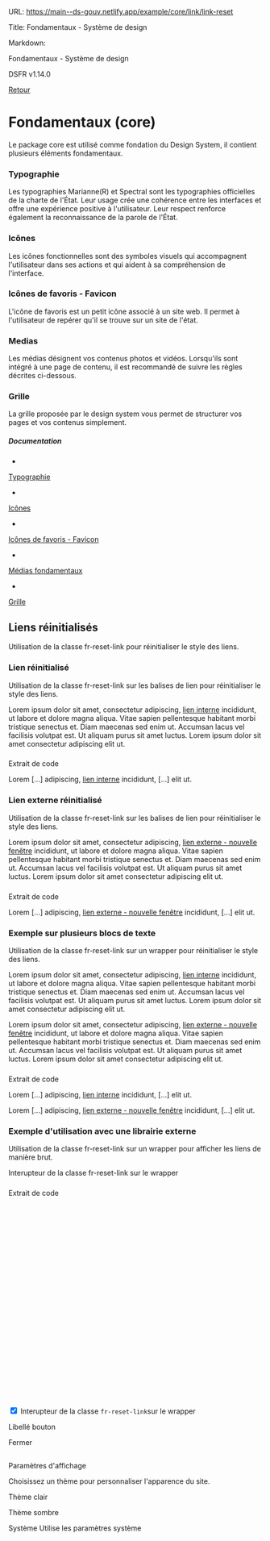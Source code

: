 URL:
https://main--ds-gouv.netlify.app/example/core/link/link-reset

Title:
Fondamentaux - Système de design

Markdown:

Fondamentaux - Système de design


DSFR v1.14.0


[Retour](../)


# Fondamentaux (core)


Le package core est utilisé comme fondation du Design System, il contient plusieurs éléments fondamentaux.


### Typographie


Les typographies Marianne(R) et Spectral sont les typographies officielles de la charte de l'État. Leur usage crée une cohérence entre les interfaces et offre une expérience positive à l'utilisateur. Leur respect renforce également la reconnaissance de la parole de l'État.


### Icônes


Les icônes fonctionnelles sont des symboles visuels qui accompagnent l'utilisateur dans ses actions et qui aident à sa compréhension de l'interface.


### Icônes de favoris - Favicon


L'icône de favoris est un petit icône associé à un site web. Il permet à l'utilisateur de repérer qu'il se trouve sur un site de l'état.


### Medias


Les médias désignent vos contenus photos et vidéos. Lorsqu'ils sont intégré à une page de contenu, il est recommandé de suivre les règles décrites ci-dessous.


### Grille


La grille proposée par le design system vous permet de structurer vos pages et vos contenus simplement.


##### Documentation


-
[Typographie](https://www.systeme-de-design.gouv.fr/elements-d-interface/fondamentaux-de-l-identite-de-l-etat/typographie/)


-
[Icônes](https://www.systeme-de-design.gouv.fr/elements-d-interface/fondamentaux-techniques/icones)


-
[Icônes de favoris - Favicon](https://www.systeme-de-design.gouv.fr/elements-d-interface/fondamentaux-techniques/icone-de-favoris)


-
[Médias fondamentaux](https://www.systeme-de-design.gouv.fr/elements-d-interface/fondamentaux-techniques/medias)


-
[Grille](https://www.systeme-de-design.gouv.fr/elements-d-interface/fondamentaux-techniques/grille-et-points-de-rupture)


## Liens réinitialisés


Utilisation de la classe fr-reset-link pour réinitialiser le style des liens.


### Lien réinitialisé


Utilisation de la classe fr-reset-link sur les balises de lien pour réinitialiser le style des liens.


Lorem ipsum dolor sit amet, consectetur adipiscing, [lien interne](../) incididunt, ut labore et dolore magna aliqua. Vitae sapien pellentesque habitant morbi tristique senectus et. Diam maecenas sed enim ut. Accumsan lacus vel facilisis volutpat est. Ut aliquam purus sit amet luctus. Lorem ipsum dolor sit amet consectetur adipiscing elit ut.


###
Extrait de code


<p>Lorem [...] adipiscing, <a class="fr-reset-link" title="titre lien" href="../">lien interne</a> incididunt, [...] elit ut.</p>


### Lien externe réinitialisé


Utilisation de la classe fr-reset-link sur les balises de lien pour réinitialiser le style des liens.


Lorem ipsum dolor sit amet, consectetur adipiscing, [lien externe - nouvelle fenêtre](https://www.systeme-de-design.gouv.fr/) incididunt, ut labore et dolore magna aliqua. Vitae sapien pellentesque habitant morbi tristique senectus et. Diam maecenas sed enim ut. Accumsan lacus vel facilisis volutpat est. Ut aliquam purus sit amet luctus. Lorem ipsum dolor sit amet consectetur adipiscing elit ut.


###
Extrait de code


<p>Lorem [...] adipiscing, <a class="fr-reset-link" href="https://www.systeme-de-design.gouv.fr/" rel="noopener external" target="_blank" title="lien externe - nouvelle fenêtre">lien externe - nouvelle fenêtre</a> incididunt, [...] elit ut.</p>


### Exemple sur plusieurs blocs de texte


Utilisation de la classe fr-reset-link sur un wrapper pour réinitialiser le style des liens.


Lorem ipsum dolor sit amet, consectetur adipiscing, [lien interne](../) incididunt, ut labore et dolore magna aliqua. Vitae sapien pellentesque habitant morbi tristique senectus et. Diam maecenas sed enim ut. Accumsan lacus vel facilisis volutpat est. Ut aliquam purus sit amet luctus. Lorem ipsum dolor sit amet consectetur adipiscing elit ut.


Lorem ipsum dolor sit amet, consectetur adipiscing, [lien externe - nouvelle fenêtre](https://www.systeme-de-design.gouv.fr/) incididunt, ut labore et dolore magna aliqua. Vitae sapien pellentesque habitant morbi tristique senectus et. Diam maecenas sed enim ut. Accumsan lacus vel facilisis volutpat est. Ut aliquam purus sit amet luctus. Lorem ipsum dolor sit amet consectetur adipiscing elit ut.


###
Extrait de code


<div class="fr-reset-link">
<p>Lorem [...] adipiscing, <a title="titre lien" href="../">lien interne</a> incididunt, [...] elit ut.</p>
<p>Lorem [...] adipiscing, <a href="https://www.systeme-de-design.gouv.fr/" rel="noopener external" target="_blank" title="lien externe - nouvelle fenêtre">lien externe - nouvelle fenêtre</a> incididunt, [...] elit ut.</p>
</div>


### Exemple d'utilisation avec une librairie externe


Utilisation de la classe fr-reset-link sur un wrapper pour afficher les liens de manière brut.


Interupteur de la classe
fr-reset-link sur le wrapper


###
Extrait de code


<!-- Based on Leaflet Quick Start Guide [https://leafletjs.com/examples/quick-start/] -->
<link rel="stylesheet" href="https://unpkg.com/leaflet@1.9.4/dist/leaflet.css" integrity="sha256-p4NxAoJBhIIN+hmNHrzRCf9tD/miZyoHS5obTRR9BMY=" crossorigin="" />
<script
src="https://unpkg.com/leaflet@1.9.4/dist/leaflet.js"
integrity="sha256-20nQCchB9co0qIjJZRGuk2/Z9VM+kNiyxNV1lvTlZBo="
crossorigin=""
></script>
<div class="fr-reset-link">
<div id="map" class="map"></div>
<div class="fr-toggle">
<input type="checkbox" class="fr-toggle__input" id="fr-reset-link" checked aria-describedby="fr-reset-link-messages">
<label class="fr-toggle__label" for="fr-reset-link" data-fr-checked-label="Activé" data-fr-unchecked-label="Désactivé">Interupteur de la classe
<code class="fr-px-1w">fr-reset-link</code>sur le wrapper
</label>
<div class="fr-messages-group" id="fr-reset-link-messages" aria-live="polite">
</div>
</div>
</div>
<style>
.map {
height: 400px;
}

</style>
<script>
const map = L.map('map', {
center: [48.8588897, 2.320041],
zoom: 13,
});
const linkClass = 'fr-reset-link';

L.tileLayer('https://tile.openstreetmap.org/{z}/{x}/{y}.png', {
maxZoom: 19,
attribution:
'(C) <a href="http://www.openstreetmap.org/copyright" target="_blank">OpenStreetMap</a>',
}).addTo(map);

L.popup({ closeButton: false })
.setLatLng([48.8588897, 2.320041])
.setContent('20 avenue de Ségur 75007 Paris')
.openOn(map);

const toggle = document.getElementById(linkClass);
const wrapper = document.getElementById('map').parentNode;

toggle.addEventListener('change', function () {
if (this.checked) {
wrapper.classList.add(linkClass);
} else {
wrapper.classList.remove(linkClass);
}
});
</script>


Libellé bouton


Fermer


##
Paramètres d'affichage


Choisissez un thème pour personnaliser l'apparence du site.


Thème clair


Thème sombre


Système
Utilise les paramètres système
